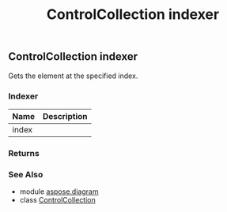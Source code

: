 ﻿---
title: ControlCollection indexer
second_title: Aspose.Diagram for Python via .NET API References
description: 
type: docs
weight: 90
url: /python-net/aspose.diagram/controlcollection/__getitem__/
is_root: false
---

## ControlCollection indexer


Gets the element at the specified index.
### Indexer
| Name | Description |
| :- | :- |
| index |  |


### Returns 




### See Also
* module [aspose.diagram](../../)
* class [ControlCollection](/diagram/python-net/aspose.diagram/controlcollection)
